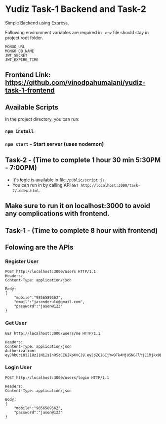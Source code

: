 # Yudiz Task-1 Backend and Task-2

Simple Backend using Express.

Following environment variables are required in `.env` file should stay in project root folder.

```
MONGO_URL
MONGO_DB_NAME
JWT_SECRET
JWT_EXPIRE_TIME

```

## Frontend Link: https://github.com/vinodpahumalani/yudiz-task-1-frontend

## Available Scripts

In the project directory, you can run:

### `npm install`

### `npm start` - Start server (uses nodemon)

## Task-2 - (Time to complete 1 hour 30 min 5:30PM - 7:00PM)

- It's logic is available in file `/public/script.js`.
- You can run in by calling API `GET http://localhost:3000/task-2/index.html`.

## Make sure to run it on localhost:3000 to avoid any complications with frontend.

## Task-1 - (Time to complete 8 hour with frontend)

## Folowing are the APIs

### Register User

```
POST http://localhost:3000/users HTTP/1.1
Headers:
Content-Type: application/json

Body:
{
    "mobile":"9856589562",
    "email":"jasonderulo@gmail.com",
    "password":"jason@123"
}
```

### Get User

```
GET http://localhost:3000/users/me HTTP/1.1

Headers:
Content-Type: application/json
Authorization: eyJhbGciOiJIUzI1NiIsInR5cCI6IkpXVCJ9.eyJpZCI6IjYwOTk4MjU5NGFlYjE1MjkxODI3NzMyZCIsImlhdCI6MTYyMDY3MzEzOCwiZXhwIjoxNjIwNzU5NTM4fQ.i7bLyLQEPHp61s4YDQ539o_Mmgnth1y0rrzXqywbxGc
```

### Login User

```
POST http://localhost:3000/users/login HTTP/1.1

Headers:
Content-Type: application/json

Body:
{
    "mobile":"9856589562",
    "password":"jason@123"
}
```
